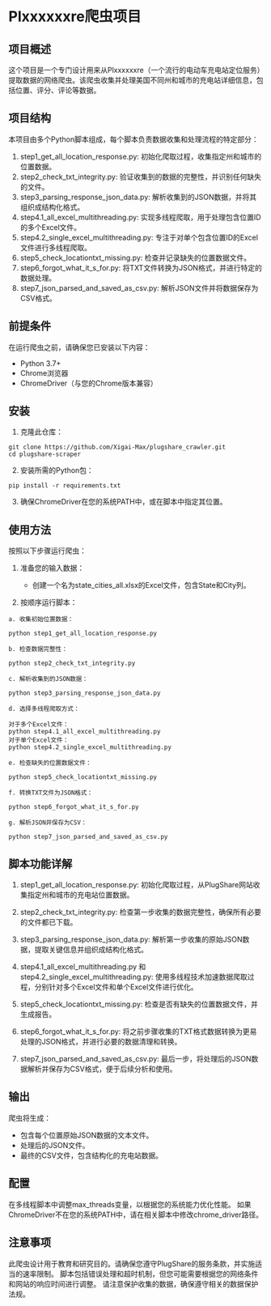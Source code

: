# Plxxxxxxre爬虫项目

## 项目概述

这个项目是一个专门设计用来从Plxxxxxxre（一个流行的电动车充电站定位服务）提取数据的网络爬虫。该爬虫收集并处理美国不同州和城市的充电站详细信息，包括位置、评分、评论等数据。


## 项目结构

本项目由多个Python脚本组成，每个脚本负责数据收集和处理流程的特定部分：


1. step1_get_all_location_response.py: 初始化爬取过程，收集指定州和城市的位置数据。
2. step2_check_txt_integrity.py: 验证收集到的数据的完整性，并识别任何缺失的文件。
3. step3_parsing_response_json_data.py: 解析收集到的JSON数据，并将其组织成结构化格式。
4. step4.1_all_excel_multithreading.py: 实现多线程爬取，用于处理包含位置ID的多个Excel文件。
5. step4.2_single_excel_multithreading.py: 专注于对单个包含位置ID的Excel文件进行多线程爬取。
6. step5_check_locationtxt_missing.py: 检查并记录缺失的位置数据文件。
7. step6_forgot_what_it_s_for.py: 将TXT文件转换为JSON格式，并进行特定的数据处理。
8. step7_json_parsed_and_saved_as_csv.py: 解析JSON文件并将数据保存为CSV格式。

## 前提条件

在运行爬虫之前，请确保您已安装以下内容：


- Python 3.7+
- Chrome浏览器
- ChromeDriver（与您的Chrome版本兼容）

## 安装

1. 克隆此仓库：
```
git clone https://github.com/Xigai-Max/plugshare_crawler.git
cd plugshare-scraper
```

2. 安装所需的Python包：

```
pip install -r requirements.txt
```

3. 确保ChromeDriver在您的系统PATH中，或在脚本中指定其位置。


## 使用方法

按照以下步骤运行爬虫：


1. 准备您的输入数据：

   - 创建一个名为state_cities_all.xlsx的Excel文件，包含State和City列。

2. 按顺序运行脚本：

```
a. 收集初始位置数据：

python step1_get_all_location_response.py

```
```
b. 检查数据完整性：

python step2_check_txt_integrity.py
```
```
c. 解析收集到的JSON数据：

python step3_parsing_response_json_data.py
```
```
d. 选择多线程爬取方式：

对于多个Excel文件：
python step4.1_all_excel_multithreading.py
对于单个Excel文件：
python step4.2_single_excel_multithreading.py
```
```
e. 检查缺失的位置数据文件：

python step5_check_locationtxt_missing.py
```
```
f. 转换TXT文件为JSON格式：

python step6_forgot_what_it_s_for.py
```
```
g. 解析JSON并保存为CSV：

python step7_json_parsed_and_saved_as_csv.py
```

## 脚本功能详解

1. step1_get_all_location_response.py: 初始化爬取过程，从PlugShare网站收集指定州和城市的充电站位置数据。

2. step2_check_txt_integrity.py: 检查第一步收集的数据完整性，确保所有必要的文件都已下载。

3. step3_parsing_response_json_data.py: 解析第一步收集的原始JSON数据，提取关键信息并组织成结构化格式。

4. step4.1_all_excel_multithreading.py 和 step4.2_single_excel_multithreading.py: 使用多线程技术加速数据爬取过程，分别针对多个Excel文件和单个Excel文件进行优化。

5. step5_check_locationtxt_missing.py: 检查是否有缺失的位置数据文件，并生成报告。

6. step6_forgot_what_it_s_for.py: 将之前步骤收集的TXT格式数据转换为更易处理的JSON格式，并进行必要的数据清理和转换。

7. step7_json_parsed_and_saved_as_csv.py: 最后一步，将处理后的JSON数据解析并保存为CSV格式，便于后续分析和使用。


## 输出

爬虫将生成：


- 包含每个位置原始JSON数据的文本文件。
- 处理后的JSON文件。
- 最终的CSV文件，包含结构化的充电站数据。

## 配置

在多线程脚本中调整max_threads变量，以根据您的系统能力优化性能。
如果ChromeDriver不在您的系统PATH中，请在相关脚本中修改chrome_driver路径。

## 注意事项

此爬虫设计用于教育和研究目的。请确保您遵守PlugShare的服务条款，并实施适当的速率限制。
脚本包括错误处理和超时机制，但您可能需要根据您的网络条件和网站的响应时间进行调整。
请注意保护收集的数据，确保遵守相关的数据保护法规。

